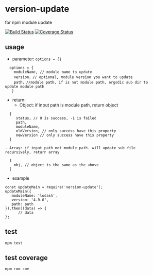 # version-update

for npm module update

[![Build Status](https://travis-ci.org/hongxuanlee/version-update.svg?branch=master)](https://travis-ci.org/hongxuanlee/version-update)
[![Coverage Status](https://coveralls.io/repos/github/hongxuanlee/version-update/badge.svg?branch=master)](https://coveralls.io/github/hongxuanlee/version-update?branch=master)

## usage

- parameter: `options = {}`

```
  options = {
    moduleName, // module name to update
    version，// optional, module version you want to update
    path，//module path, if is not module path, ergodic sub dir to update module path 
   }
```

- return: 
    - Object: if input path is module path, return object

```
  {
     status, // 0 is success, -1 is failed
     path,
     moduleName, 
     oldVersion, // only success have this property
     newVersion // only success have this property
  }
```

    - Array: if input path not module path. will update sub file recursively, return array

```
  [
    obj, // object is the same as the above
  ]
```


- example  
```
const updateMain = require('version-update');
updateMain({
   moduleName: 'lodash',
   version: '4.0.0',
   path: path
}).then((data) => {
      // data
};

```

## test

```
npm test
```

## test coverage

```
npm run cov
```
